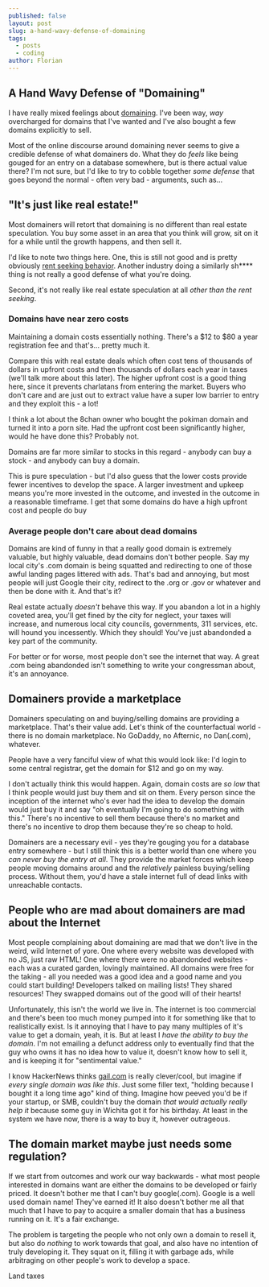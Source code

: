 ```yaml
---
published: false
layout: post
slug: a-hand-wavy-defense-of-domaining
tags:
  - posts
  - coding
author: Florian
---
```

## A Hand Wavy Defense of "Domaining"

I have really mixed feelings about [domaining](https://en.wikipedia.org/wiki/Domain_name_speculation). I've been way, _way_ overcharged for domains that I've wanted and I've also bought a few domains explicitly to sell.

Most of the online discourse around domaining never seems to give a credible defense of what domainers do. What they do _feels_ like being gouged for an entry on a database somewhere, but is there actual value there? I'm not sure, but I'd like to try to cobble together *some defense* that goes beyond the normal - often very bad - arguments, such as...

## "It's just like real estate!"

Most domainers will retort that domaining is no different than real estate speculation. You buy some asset in an area that you think will grow, sit on it for a while until the growth happens, and then sell it.

I'd like to note two things here. One, this is still not good and is pretty obviously [rent seeking behavior](https://en.wikipedia.org/wiki/Rent-seeking). Another industry doing a similarly sh**** thing is not really a good defense of what you're doing.

Second, it's not really like real estate speculation at all *other than the rent seeking*.

### Domains have near zero costs

Maintaining a domain costs essentially nothing. There's a $12 to $80 a year registration fee and that's... pretty much it.

Compare this with real estate deals which often cost tens of thousands of dollars in upfront costs and then thousands of dollars each year in taxes (we'll talk more about this later). The higher upfront cost is a good thing here, since it prevents charlatans from entering the market. Buyers who don't care and are just out to extract value have a super low barrier to entry and they exploit this - a lot!

I think a lot about the 8chan owner who bought the pokiman domain and turned it into a porn site. Had the upfront cost been significantly higher, would he have done this? Probably not.

Domains are far more similar to stocks in this regard - anybody can buy a stock - and anybody can buy a domain.

This is pure speculation - but I'd also guess that the lower costs provide fewer incentives to develop the space. A larger investment and upkeep means you're more invested in the outcome, and invested in the outcome in a reasonable timeframe. I get that some domains do have a high upfront cost and people do buy 

### Average people don't care about dead domains

Domains are kind of funny in that a really good domain is extremely valuable, but highly valuable, dead domains don't bother people. Say my local city's .com domain is being squatted and redirecting to one of those awful landing pages littered with ads. That's bad and annoying, but most people will just Google their city, redirect to the .org or .gov or whatever and then be done with it. And that's it?

Real estate actually *doesn't* behave this way. If you abandon a lot in a highly coveted area, you'll get fined by the city for neglect, your taxes will increase, and numerous local city councils, governments, 311 services, etc. will hound you incessently. Which they should! You've just abandonded a key part of the community.

For better or for worse, most people don't see the internet that way. A great .com being abandonded isn't something to write your congressman about, it's an annoyance.

## Domainers provide a marketplace

Domainers speculating on and buying/selling domains are providing a marketplace. That's their value add. Let's think of the counterfactual world - there is no domain marketplace. No GoDaddy, no Afternic, no Dan(.com), whatever. 

People have a very fanciful view of what this would look like: I'd login to some central registrar, get the domain for $12 and go on my way.

I don't actually think this would happen. Again, domain costs are *so low* that I think people would just buy them and sit on them. Every person since the inception of the internet who's ever had the idea to develop the domain would just buy it and say "oh eventually I'm going to do something with this." There's no incentive to sell them because there's no market and there's no incentive to drop them because they're so cheap to hold.

Domainers are a necessary evil - yes they're gouging you for a database entry somewhere - but I still think this is a better world than one where you *can never buy the entry at all*. They provide the market forces which keep people moving domains around and the *relatively* painless buying/selling process. Without them, you'd have a stale internet full of dead links with unreachable contacts.

## People who are mad about domainers are mad about the Internet

Most people complaining about domaining are mad that we don't live in the weird, wild Internet of yore. One where every website was developed with no JS, just raw HTML! One where there were no abandonded websites - each was a curated garden, lovingly maintained. All domains were free for the taking - all you needed was a good idea and a good name and you could start building! Developers talked on mailing lists! They shared resources! They swapped domains out of the good will of their hearts!

Unfortunately, this isn't the world we live in. The internet is too commercial and there's been too much money pumped into it for something like that to realistically exist. Is it annoying that I have to pay many multiples of it's value to get a domain, yeah, it is. But at least I *have the ability to buy the domain*. I'm not emailing a defunct address only to eventually find that the guy who owns it has no idea how to value it, doesn't know how to sell it, and is keeping it for "sentimental value."

I know HackerNews thinks [gail.com](https://gail.com/) is really clever/cool, but imagine if *every single domain was like this*. Just some filler text, "holding because I bought it a long time ago" kind of thing. Imagine how peeved you'd be if your startup, or SMB, couldn't buy the domain *that would actually really help it* because some guy in Wichita got it for his birthday. At least in the system we have now, there is a way to buy it, however outrageous.

## The domain market maybe just needs some regulation?

If we start from outcomes and work our way backwards - what most people interested in domains want are either the domains to be developed or fairly priced. It doesn't bother me that I can't buy google(.com). Google is a well used domain name! They've earned it! It also doesn't bother me all that much that I have to pay to acquire a smaller domain that has a business running on it. It's a fair exchange. 

The problem is targeting the people who not only own a domain to resell it, but also do *nothing* to work towards that goal, and also have no intention of truly developing it. They squat on it, filling it with garbage ads, while arbitraging on other people's work to develop a space.

Land taxes

























